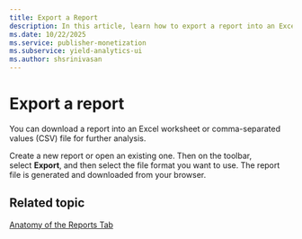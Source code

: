 ```yaml
---
title: Export a Report
description: In this article, learn how to export a report into an Excel worksheet or comma-separated values (CSV) file.
ms.date: 10/22/2025
ms.service: publisher-monetization
ms.subservice: yield-analytics-ui
ms.author: shsrinivasan
---
```


# Export a report

You can download a report into an Excel worksheet or comma-separated values (CSV) file for further analysis.

Create a new report or open an existing one. Then on the toolbar, select **Export**, and then select the file format you want to use. The report file is generated and downloaded from your browser.

## Related topic

[Anatomy of the Reports Tab](anatomy-of-the-reports-tab.md)
